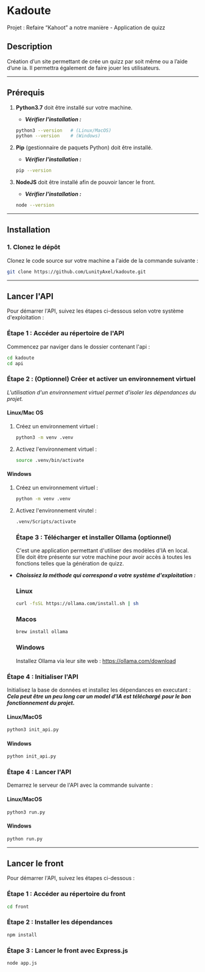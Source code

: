 # Kadoute
Projet : Refaire “Kahoot” a notre manière - Application de quizz

## Description
Création d’un site permettant de crée un quizz par soit même ou a l’aide d’une ia. Il permettra également de faire jouer les utilisateurs.

---

## Prérequis

1. **Python3.7** doit être installé sur votre machine.
    - ***Vérifier l'installation :***
    ```bash
    python3 --version   # (Linux/MacOS)
    python --version    # (Windows)
    ```

2. **Pip** (gestionnaire de paquets Python) doit être installé.
    - ***Vérifier l'installation :***
    ```bash
    pip --version
    ```

3. **NodeJS** doit être installé afin de pouvoir lancer le front.
    - ***Vérifier l'installation :***
    ```bash
    node --version
    ```
---

## Installation

### 1. Clonez le dépôt
Clonez le code source sur votre machine a l'aide de la commande suivante :
```bash
git clone https://github.com/LunityAxel/kadoute.git
```

--- 

## Lancer l'API
Pour démarrer l'API, suivez les étapes ci-dessous selon votre système d'exploitation :

### Étape 1 : Accéder au répertoire de l'API
Commencez par naviger dans le dossier contenant l'api :

```bash
cd kadoute
cd api
```

### Étape 2 : (Optionnel) Créer et activer un environnement virtuel
*L'utilisation d'un environnement virtuel permet d'isoler les dépendances du projet.*
    
#### Linux/Mac OS
1. Créez un environnement virtuel :
    ```bash
    python3 -m venv .venv
    ```
2. Activez l'environnement virtuel :
    ```bash
    source .venv/bin/activate
    ```

#### Windows
1. Créez un environnement virtuel :
    ```bash
    python -m venv .venv
    ```
2. Activez l'environnement virutel : 
    ```bash
    .venv/Scripts/activate
    ```
    ### Étape 3 : Télécharger et installer Ollama (optionnel)
    C'est une application permettant d'utiliser des modèles d'IA en local. Elle doit être présente sur votre machine pour avoir accès à toutes les fonctions telles que la génération de quizz.
- ***Choissiez la méthode qui correspond a votre système d'exploitation :***
    ### Linux
    ```bash
    curl -fsSL https://ollama.com/install.sh | sh
    ```

    ### Macos
    ```bash
    brew install ollama
    ```

    ### Windows
    Installez Ollama via leur site web :
    https://ollama.com/download


### Étape 4 : Initialiser l'API
Initialisez la base de données et installez les dépendances en executant :
***Cela peut être un peu long car un model d'IA est téléchargé pour le bon fonctionnement du projet.***

#### Linux/MacOS
```bash
python3 init_api.py
```

#### Windows
```bash
python init_api.py
```

### Étape 4 : Lancer l'API
Demarrez le serveur de l'API avec la commande suivante :

#### Linux/MacOS
```bash
python3 run.py
```

#### Windows
``` bash
python run.py
```

---

## Lancer le front
Pour démarrer l'API, suivez les étapes ci-dessous :

### Étape 1 : Accéder au répertoire du front
```bash
cd front
```

### Étape 2 : Installer les dépendances
```bash
npm install
```

### Étape 3 : Lancer le front avec Express.js
```bash
node app.js
```
